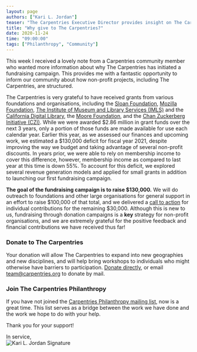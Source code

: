 ```yaml
---
layout: page
authors: ["Kari L. Jordan"]
teaser: "The Carpentries Executive Director provides insight on The Carpentries fundraising campaign"
title: "Why give to The Carpentries?"
date: 2020-11-24
time: "09:00:00"
tags: ["Philanthropy", "Community"]
---
```


This week I received a lovely note from a Carpentries community member who wanted more information about why The Carpentries has initiated a fundraising campaign. This provides me with a fantastic opportunity to inform our community about how non-profit projects, including The Carpentries, are structured.

The Carpentries is very grateful to have received grants from various foundations and organisations, including the [Sloan Foundation](https://sloan.org/), [Mozilla Foundation](https://foundation.mozilla.org/en/), [The Institute of Museum and Library Services (IMLS)](https://www.imls.gov) and the [California Digital Library](https://cdlib.org), the [Moore Foundation](https://www.moore.org), and the [Chan Zuckerberg Initiative (CZI)](https://chanzuckerberg.com). While we were awarded $2.86 million in grant funds over the next 3 years, only a portion of those funds are made available for use each calendar year. Earlier this year, as we assessed our finances and upcoming work, we estimated a $130,000 deficit for fiscal year 2021, despite improving the way we budget and taking advantage of several non-profit discounts. In years prior, we were able to rely on membership income to cover this difference, however, membership income as compared to last year at this time is down 55%. To account for this deficit, we explored several revenue generation models and applied for small grants in addition to launching our first fundraising campaign.

__The goal of the fundraising campaign is to raise $130,000.__ We will do outreach to foundations and other large organisations for general support in an effort to raise $100,000 of that total, and we delivered a [call to action](https://carpentries.org/blog/2020/11/a-call-to-action-donate-to-the-carpentries/) for individual contributions for the remaining $30,000. Although this is new to us, fundraising through donation campaigns is a __key__ strategy for non-profit organisations, and we are extremely grateful for the positive feedback and financial contributions we have received thus far!

### Donate to The Carpentries
Your donation will allow The Carpentries to expand into new geographies and new disciplines, and will help bring workshops to individuals who might otherwise have barriers to participation. [Donate directly]({{site.fundraising_link}}), or email [team@carpentries.org](mailto:team@carpentries.org) to donate by mail.

### Join The Carpentries Philanthropy
If you have not joined the [Carpentries Philanthropy mailing list](https://carpentries.us14.list-manage.com/subscribe?u=46d7513c798c6bd41e5f58f4a&id=33f76196ac), now is a great time. This list serves as a bridge between the work we have done and the work we hope to do with your help.

Thank you for your support!

In service,<br />
![Kari L. Jordan Signature](/blog/2020/07/Kari-Signature.png)
